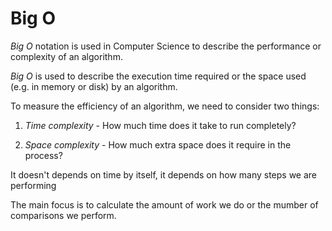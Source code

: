 # Big O

*Big O* notation is used in Computer Science to describe the performance or complexity of an algorithm. 

*Big O* is used to describe the execution time required or the space used (e.g. in memory or disk) by an algorithm.

To measure the efficiency of an algorithm, we need to consider two things:

1. *Time complexity* - How much time does it take to run completely?

2. *Space complexity* - How much extra space does it require in the process?

It doesn't depends on time by itself, it depends on how many steps we are performing

The main focus is to calculate the amount of work we do or the mumber of comparisons we perform.